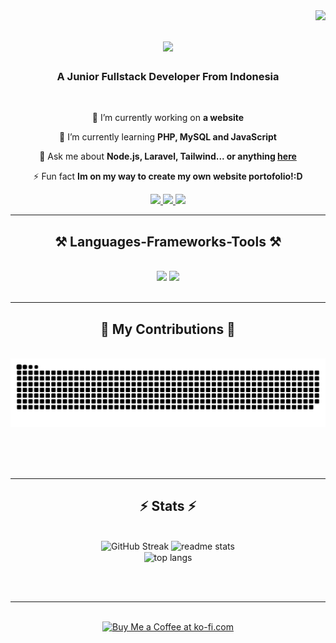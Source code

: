 <img align="right" src="https://visitor-badge.laobi.icu/badge?page_id=LionyRamli.LionyRamli" />

<h1 align="center">
    <img src="https://readme-typing-svg.herokuapp.com/?font=Righteous&size=35&center=true&vCenter=true&width=500&height=70&duration=4000&lines=Hello+World!+:D;+I'm+Liony+<3;" />
</h1>

<h3 align="center">A Junior Fullstack Developer From Indonesia</h3>

<br/>

<div align="center">
 
 🔭 I’m currently working on **a website**
 
 🌱 I’m currently learning **PHP, MySQL and JavaScript**

💬 Ask me about **Node.js, Laravel, Tailwind... or anything [here](https://github.com/LionyRamli/LionyRamli/issues)**

⚡ Fun fact **Im on my way to create my own website portofolio!:D**

 </div>
 
<div align="center"> 
  <a href="mailto:lionyramli07@gmail.com">
    <img src="https://img.shields.io/badge/Gmail-333333?style=for-the-badge&logo=gmail&logoColor=red" />
  </a>
  <a href="https://www.linkedin.com/in/liony-ramli-9026462b0/" target="_blank">
    <img src="https://img.shields.io/badge/LinkedIn-0077B5?style=for-the-badge&logo=linkedin&logoColor=white" target="_blank" />
  </a>
  <a href="https://wa.me/628974967320" target="_blank">
     <img src="https://img.shields.io/badge/WhatsApp-25D366?style=for-the-badge&logo=WhatsApp&logoColor=white" target="_blank" /> <!-- sqlite, safari, google-chrome are other good icon options -->
  </a>
</div>

 <hr/>
 
<h2 align="center">⚒️ Languages-Frameworks-Tools ⚒️</h2>
<br/>
<div align="center">
    <img src="https://skillicons.dev/icons?i=react,bootstrap,mui,html,css,vscode,github,figma,tailwind,git,r" />
    <img src="https://skillicons.dev/icons?i=nodejs,python,javascript,typescript,express,firebase,mongodb,c,java,nextjs,mysql,flask" /><br>
</div>

<br/>
<hr/>

<div align="center">
  <h2>🐍 My Contributions 🐍</h2>
  <br>
  <img alt="snake eating my contributions" src="https://raw.githubusercontent.com/LionyRamli/LionyRamli/output/github-contribution-grid-snake.svg" />
  
  <br/><br/><br/>
</div>

<hr/>

<h2 align="center">⚡ Stats ⚡</h2>
<br>
<div align=center>
  <img width=390 src="https://streak-stats.demolab.com?user=LionyRamli&exclude_days=Sun" alt="GitHub Streak" />
  <img width=390 src="https://github-readme-stats.vercel.app/api?username=LionyRamli&count_private=true&show_icons=true&theme=react&rank_icon=github&border_radius=10" alt="readme stats" />
  <br/>
  <img width=325 align="center" src="https://github-readme-stats-LionyRamli.vercel.app/api/top-langs/?username=salesp07&hide=HTML&langs_count=8&layout=compact&theme=react&border_radius=10&size_weight=0.5&count_weight=0.5&exclude_repo=github-readme-stats" alt="top langs" />
</div>

<br/><br/>

<hr/>

<br/>

<div align="center">
<a href='https://ko-fi.com/V7V4RAK9C' target='_blank'><img height='64' style='border:0px;height:64px;' src='https://storage.ko-fi.com/cdn/kofi1.png?v=3' border='0' alt='Buy Me a Coffee at ko-fi.com' /></a>
</div>

<br/>
